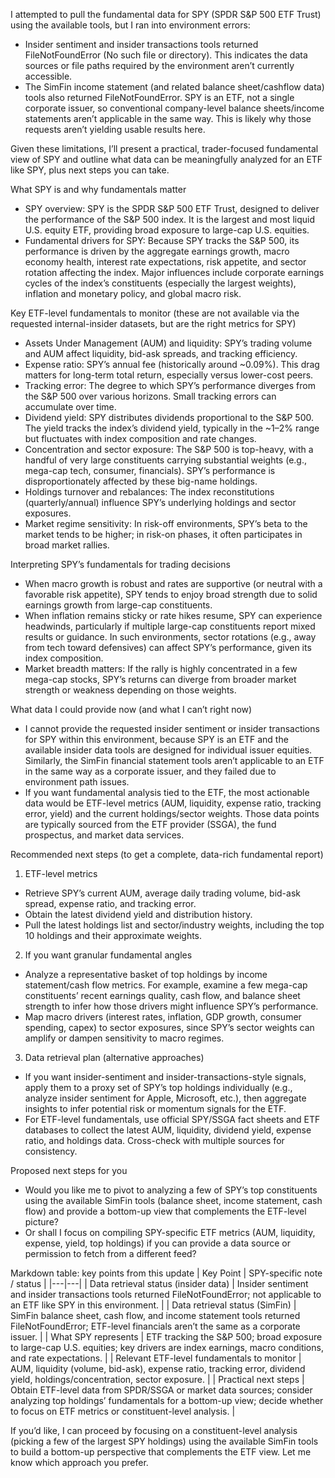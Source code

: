 I attempted to pull the fundamental data for SPY (SPDR S&P 500 ETF Trust) using the available tools, but I ran into environment errors:

- Insider sentiment and insider transactions tools returned FileNotFoundError (No such file or directory). This indicates the data sources or file paths required by the environment aren’t currently accessible.
- The SimFin income statement (and related balance sheet/cashflow data) tools also returned FileNotFoundError. SPY is an ETF, not a single corporate issuer, so conventional company-level balance sheets/income statements aren’t applicable in the same way. This is likely why those requests aren’t yielding usable results here.

Given these limitations, I’ll present a practical, trader-focused fundamental view of SPY and outline what data can be meaningfully analyzed for an ETF like SPY, plus next steps you can take.

What SPY is and why fundamentals matter
- SPY overview: SPY is the SPDR S&P 500 ETF Trust, designed to deliver the performance of the S&P 500 index. It is the largest and most liquid U.S. equity ETF, providing broad exposure to large-cap U.S. equities.
- Fundamental drivers for SPY: Because SPY tracks the S&P 500, its performance is driven by the aggregate earnings growth, macro economy health, interest rate expectations, risk appetite, and sector rotation affecting the index. Major influences include corporate earnings cycles of the index’s constituents (especially the largest weights), inflation and monetary policy, and global macro risk.

Key ETF-level fundamentals to monitor (these are not available via the requested internal-insider datasets, but are the right metrics for SPY)
- Assets Under Management (AUM) and liquidity: SPY’s trading volume and AUM affect liquidity, bid-ask spreads, and tracking efficiency.
- Expense ratio: SPY’s annual fee (historically around ~0.09%). This drag matters for long-term total return, especially versus lower-cost peers.
- Tracking error: The degree to which SPY’s performance diverges from the S&P 500 over various horizons. Small tracking errors can accumulate over time.
- Dividend yield: SPY distributes dividends proportional to the S&P 500. The yield tracks the index’s dividend yield, typically in the ~1–2% range but fluctuates with index composition and rate changes.
- Concentration and sector exposure: The S&P 500 is top-heavy, with a handful of very large constituents carrying substantial weights (e.g., mega-cap tech, consumer, financials). SPY’s performance is disproportionately affected by these big-name holdings.
- Holdings turnover and rebalances: The index reconstitutions (quarterly/annual) influence SPY’s underlying holdings and sector exposures.
- Market regime sensitivity: In risk-off environments, SPY’s beta to the market tends to be higher; in risk-on phases, it often participates in broad market rallies.

Interpreting SPY’s fundamentals for trading decisions
- When macro growth is robust and rates are supportive (or neutral with a favorable risk appetite), SPY tends to enjoy broad strength due to solid earnings growth from large-cap constituents.
- When inflation remains sticky or rate hikes resume, SPY can experience headwinds, particularly if multiple large-cap constituents report mixed results or guidance. In such environments, sector rotations (e.g., away from tech toward defensives) can affect SPY’s performance, given its index composition.
- Market breadth matters: If the rally is highly concentrated in a few mega-cap stocks, SPY’s returns can diverge from broader market strength or weakness depending on those weights.

What data I could provide now (and what I can’t right now)
- I cannot provide the requested insider sentiment or insider transactions for SPY within this environment, because SPY is an ETF and the available insider data tools are designed for individual issuer equities. Similarly, the SimFin financial statement tools aren’t applicable to an ETF in the same way as a corporate issuer, and they failed due to environment path issues.
- If you want fundamental analysis tied to the ETF, the most actionable data would be ETF-level metrics (AUM, liquidity, expense ratio, tracking error, yield) and the current holdings/sector weights. Those data points are typically sourced from the ETF provider (SSGA), the fund prospectus, and market data services.

Recommended next steps (to get a complete, data-rich fundamental report)
1) ETF-level metrics
- Retrieve SPY’s current AUM, average daily trading volume, bid-ask spread, expense ratio, and tracking error.
- Obtain the latest dividend yield and distribution history.
- Pull the latest holdings list and sector/industry weights, including the top 10 holdings and their approximate weights.

2) If you want granular fundamental angles
- Analyze a representative basket of top holdings by income statement/cash flow metrics. For example, examine a few mega-cap constituents’ recent earnings quality, cash flow, and balance sheet strength to infer how those drivers might influence SPY’s performance.
- Map macro drivers (interest rates, inflation, GDP growth, consumer spending, capex) to sector exposures, since SPY’s sector weights can amplify or dampen sensitivity to macro regimes.

3) Data retrieval plan (alternative approaches)
- If you want insider-sentiment and insider-transactions-style signals, apply them to a proxy set of SPY’s top holdings individually (e.g., analyze insider sentiment for Apple, Microsoft, etc.), then aggregate insights to infer potential risk or momentum signals for the ETF.
- For ETF-level fundamentals, use official SPY/SSGA fact sheets and ETF databases to collect the latest AUM, liquidity, dividend yield, expense ratio, and holdings data. Cross-check with multiple sources for consistency.

Proposed next steps for you
- Would you like me to pivot to analyzing a few of SPY’s top constituents using the available SimFin tools (balance sheet, income statement, cash flow) and provide a bottom-up view that complements the ETF-level picture?
- Or shall I focus on compiling SPY-specific ETF metrics (AUM, liquidity, expense, yield, top holdings) if you can provide a data source or permission to fetch from a different feed?

Markdown table: key points from this update
| Key Point | SPY-specific note / status |
|---|---|
| Data retrieval status (insider data) | Insider sentiment and insider transactions tools returned FileNotFoundError; not applicable to an ETF like SPY in this environment. |
| Data retrieval status (SimFin) | SimFin balance sheet, cash flow, and income statement tools returned FileNotFoundError; ETF-level financials aren’t the same as a corporate issuer. |
| What SPY represents | ETF tracking the S&P 500; broad exposure to large-cap U.S. equities; key drivers are index earnings, macro conditions, and rate expectations. |
| Relevant ETF-level fundamentals to monitor | AUM, liquidity (volume, bid-ask), expense ratio, tracking error, dividend yield, holdings/concentration, sector exposure. |
| Practical next steps | Obtain ETF-level data from SPDR/SSGA or market data sources; consider analyzing top holdings’ fundamentals for a bottom-up view; decide whether to focus on ETF metrics or constituent-level analysis. |

If you’d like, I can proceed by focusing on a constituent-level analysis (picking a few of the largest SPY holdings) using the available SimFin tools to build a bottom-up perspective that complements the ETF view. Let me know which approach you prefer.
